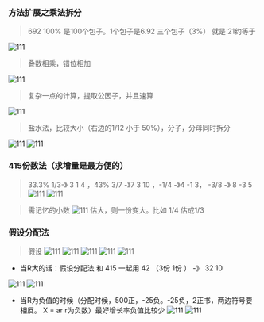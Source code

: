 ### 方法扩展之乘法拆分

> 692 100% 是100个包子。1个包子是6.92 三个包子（3%） 就是 21约等于

![111](../images5/32.png)
> 叠数相乘，错位相加

![111](../images5/33.png)
> 复杂一点的计算，提取公因子，并且速算

![111](../images5/34.png)
> 盐水法，比较大小（右边的1/12 小于 50%），分子，分母同时拆分

![111](../images5/35.png)
![111](../images5/36.png)

### 415份数法（求增量是最方便的）

> 33.3% 1/3-》 3 1 4 ，43% 3/7 -》7 3 10 ，-1/4 -》4 -1 3， -3/8 -》 8 -3 5
![111](../images5/37.png)
![111](../images5/39.png)


> 需记忆的小数
![111](../images5/38.png)
> 估大，则一份变大。比如 1/4 估成1/3

### 假设分配法

> 假设
![111](../images5/39.png)
![111](../images5/40.png)
![111](../images5/41.png)
![111](../images5/42.png)
![111](../images5/42.png)

- 当R大的话：假设分配法 和 415 一起用 42 （3份 1份 ） -》 32 10

![111](../images5/43.png)
![111](../images5/44.png)

- 当R为负值的时候（分配时候，500正，-25负。-25负，2正书，两边符号要相反。 X = ar r为负数）最好增长率负值比较少
![111](../images5/45.png)
![111](../images5/46.png)